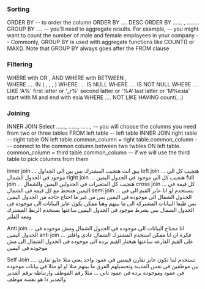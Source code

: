### Sorting 

ORDER BY -- to order the column 
ORDER BY .... DESC 
ORDER BY ...... , ........
GROUP BY .... -- you'll need to aggregate results. For example,
              --  you might want to count the number of male and female employees in your company
              -- Commonly, GROUP BY is used with aggregate functions like COUNT() or MAX(). Note that GROUP BY always goes after the FROM clause

### Filtering 

WHERE with OR , AND 
WHERE with BETWEEN    ,      
WHERE .... IN (  ,   ,   ,   ) 
WHERE .... IS NULL 
WHERE .... IS NOT NULL 
WHERE .... LIKE 'A%' first latter or '_r%' second latter or '%A' last latter or 'M%esia' start with M and end with esia
WHERE .... NOT LIKE 
HAVING count(...) 


### Joining 

INNER JOIN 
Select ......, ......, ......,  -- you will choose the columns you need from two or three tables 
FROM left table                 -- left table 
INNER JOIN right table          -- right table 
  ON left table.common_column = right table.common_column   --- connect to the common column between two twbles 
  ON left table. common_column = third table.common_column  -- if we will use the third table to pick columns from them 

inner join ... يبق انت هتجيب المشترك بس بين الى الجداول 
left join ... هتجيب كل الى موجود فى الجدول الشمال 
right join ... هنجيب كل الى موجود فى الجدول اليمين 
full join ... هنجيب كل المتغيرات فى الجدولين اليمين والشمال 
cross join ... كل قيمة فى اليمين هتتحط مع كل قيمة فى الشمال 
semi join ...  بتستخدم لو انا عايز القيم الى فى الجدول الشمال الى موجوده فى اليمين بس من غير ما احتاج حاجه من الجدول اليمين بس طبعا البيانات المشتركة الى ما بينهم 
             وهنا ممكن يكون عايز البيانات الى موجوده فى الجدول الشمال بس بشرط موجود فى الجدول اليمين ساعتها بستخدم الربط المشترك ومعه الفلتر 

Anti join ... انا محتاج البيانات الى موجوده فى الجدول الشمال ومش موجوده فى الجدول اليمين
anti join ... فكرة ان انا ممكن استخدم المشترك الشمال عادى وافلتر على القيم الفارغه ساعتها هيختار القيم برده الى موجوده فى الجدول الشمال الى مش موجوده فى اليمين
            

Self Join .... تستخدم لما تكون عايز تقارن قيمتين فى عمود واحد يعنى مثلا عايو  تقارن بين موظفين فى نفس المدينة وتحسبلهم الفرق ما بينهم مثلا 
                 او لو مثلا فى بيانات موجوده فى عمود وموجوده برده فى عمود تانى ... مثلا رقم الموظف وارتباطه برقم المدير والمدير دا هو نفسه موظف 

